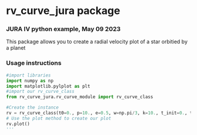 # rv_curve_jura package

### JURA IV python example, May 09 2023

This package allows you to create a radial velocity plot of a star orbitied by a planet

### Usage instructions
```python
#import libraries
import numpy as np
import matplotlib.pylplot as plt
#import our rv_curve_class
from rv_curve_jura.rv_curve_module import rv_curve_class

#Create the instance
rv = rv_curve_class(t0=0., p=10., e=0.5, w=np.pi/3, k=10., t_init=0., t_end=25.)
# Use the plot method to create our plot
rv.plot()
'''
